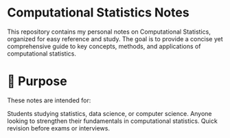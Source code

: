 # Computational Statistics Notes

This repository contains my personal notes on Computational Statistics, organized for easy reference and study. The goal is to provide a concise yet comprehensive guide to key concepts, methods, and applications of computational statistics.

# 🎯 Purpose

These notes are intended for:

Students studying statistics, data science, or computer science.
Anyone looking to strengthen their fundamentals in computational statistics.
Quick revision before exams or interviews.
